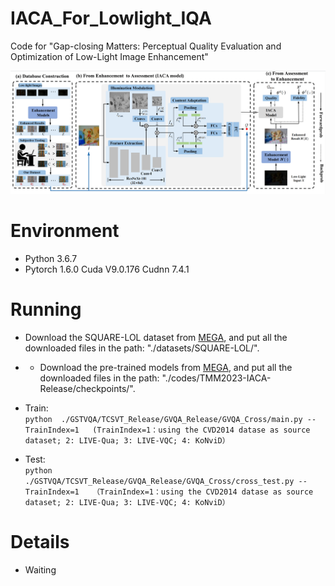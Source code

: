 # IACA_For_Lowlight_IQA
Code for "Gap-closing Matters: Perceptual Quality Evaluation and  Optimization of Low-Light Image Enhancement"  
  
![image](datasets/SQUARE-LOL/flow.png)


# Environment
* Python 3.6.7
* Pytorch 1.6.0  Cuda V9.0.176 Cudnn 7.4.1

# Running
* Download the SQUARE-LOL dataset from [MEGA](https://pan.baidu.com/s/1pyl5Yz4opPdoACnqSWLXsw), and put all the downloaded files in the path: "./datasets/SQUARE-LOL/".
* * Download the pre-trained models from [MEGA](https://pan.baidu.com/s/1pyl5Yz4opPdoACnqSWLXsw), and put all the downloaded files in the path: "./codes/TMM2023-IACA-Release/checkpoints/".

* Train:  
  `python  ./GSTVQA/TCSVT_Release/GVQA_Release/GVQA_Cross/main.py --TrainIndex=1  
  (TrainIndex=1：using the CVD2014 datase as source dataset; 2: LIVE-Qua; 3: LIVE-VQC; 4: KoNviD）`

* Test:  
  `python  ./GSTVQA/TCSVT_Release/GVQA_Release/GVQA_Cross/cross_test.py --TrainIndex=1  
  （TrainIndex=1：using the CVD2014 datase as source dataset; 2: LIVE-Qua; 3: LIVE-VQC; 4: KoNviD）`  

# Details
* Waiting

